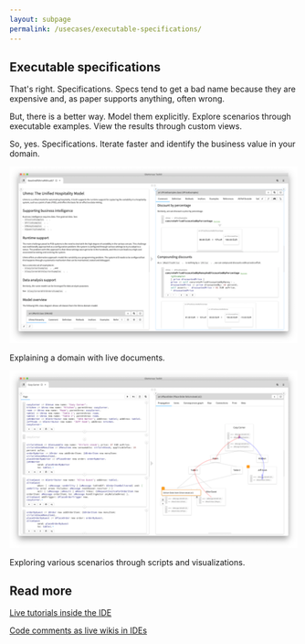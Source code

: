```yaml
---
layout: subpage
permalink: /usecases/executable-specifications/
---
```


<section id="getstarted">
  <div class="container pt-5 pb-5 jumbotron-small">
    <div class="row">
      <div class="col-md-12">
        <h1>Executable specifications</h1>
        <p class="lead">That's right. Specifications. Specs tend to get a bad name because they are expensive and, as paper supports anything, often wrong.</p>
        <p class="lead">But, there is a better way. Model them explicitly. Explore scenarios through executable examples. View the results through custom views.</p>
        <p class="lead">So, yes. Specifications. Iterate faster and identify the business value in your domain.</p>
        <div class="sample">
          <img src="/assets/pictures/gtr-uhmo-prices.png"/>
          <div class="picture-caption">
            <p>Explaining a domain with live documents.</p>
          </div>
        </div>
        <div class="sample">
          <img src="/assets/pictures/gtr-uhmo-cozycorner.png"/>
          <div class="picture-caption">
            <p>Exploring various scenarios through scripts and visualizations.</p>
          </div>
        </div>
        <h2>Read more</h2>
        <p class="lead"><a href="https://medium.com/feenk/live-tutorials-inside-the-ide-b392f15b920b?source=friends_link&sk=bc4d9e07ef2dacfb3114ac30cdf3b5da" class="download-all-button btn btn-block btn-lg btn-margin btn-default"><i class="fab fa-medium-m fa-fw fa-x"></i> Live tutorials inside the IDE</a></p>
        <p class="lead"><a href="https://medium.com/feenk/code-comments-as-live-wikis-in-ides-1c7b593749f5?source=friends_link&sk=36e01c019c88403db9a4f74b1bbfcca0" class="download-all-button btn btn-block btn-lg btn-margin btn-default"><i class="fab fa-medium-m fa-fw fa-x"></i> Code comments as live wikis in IDEs</a></p>
      </div>        
    </div>
  </div>
</section>

